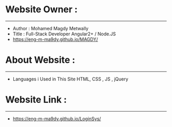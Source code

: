 # Website Owner :
-----------------------
- Author : Mohamed Magdy Metwally
- Title : Full-Stack Developer Angular2+ / Node.JS
- https://eng-m-ma9dy.github.io/MAGDY/
#
# About Website :
-----------------------
- Languages i Used in This Site HTML, CSS , JS , jQuery
#
# Website Link :
------------------------
- https://eng-m-ma9dy.github.io/LoginSys/
